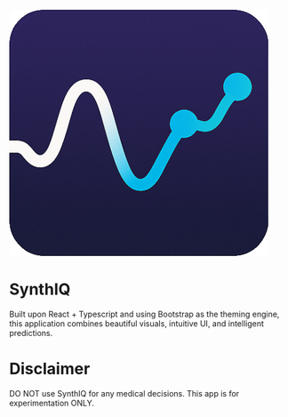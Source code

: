![alt text](public/favicon.png)

# SynthIQ

Built upon React + Typescript and using Bootstrap as the theming engine, this application combines beautiful visuals, intuitive UI, and intelligent predictions.

# Disclaimer

DO NOT use SynthIQ for any medical decisions. This app is for experimentation ONLY.
